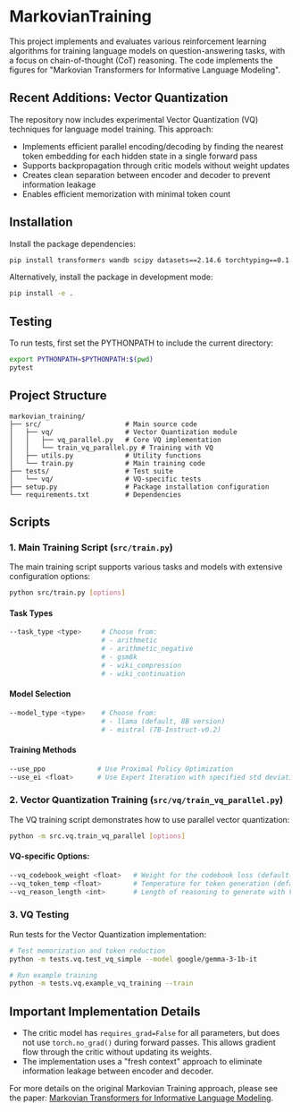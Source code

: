 # MarkovianTraining 

This project implements and evaluates various reinforcement learning algorithms for training language models on question-answering tasks, with a focus on chain-of-thought (CoT) reasoning. The code implements the figures for "Markovian Transformers for Informative Language Modeling".

## Recent Additions: Vector Quantization

The repository now includes experimental Vector Quantization (VQ) techniques for language model training. This approach:

- Implements efficient parallel encoding/decoding by finding the nearest token embedding for each hidden state in a single forward pass
- Supports backpropagation through critic models without weight updates
- Creates clean separation between encoder and decoder to prevent information leakage
- Enables efficient memorization with minimal token count

## Installation

Install the package dependencies:

```bash
pip install transformers wandb scipy datasets==2.14.6 torchtyping==0.1.4 && pip install peft einops apache_beam==2.51.0 matplotlib && pip install -U flash-attn --no-build-isolation && pip install openai bitsandbytes scipy scikit-learn
```

Alternatively, install the package in development mode:

```bash
pip install -e .
```

## Testing

To run tests, first set the PYTHONPATH to include the current directory:

```bash
export PYTHONPATH=$PYTHONPATH:$(pwd)
pytest
```

## Project Structure

```
markovian_training/
├── src/                     # Main source code
│   ├── vq/                  # Vector Quantization module
│   │   ├── vq_parallel.py   # Core VQ implementation
│   │   └── train_vq_parallel.py # Training with VQ
│   ├── utils.py             # Utility functions
│   └── train.py             # Main training code
├── tests/                   # Test suite
│   └── vq/                  # VQ-specific tests
├── setup.py                 # Package installation configuration
└── requirements.txt         # Dependencies
```

## Scripts

### 1. Main Training Script (`src/train.py`)
The main training script supports various tasks and models with extensive configuration options:

```bash
python src/train.py [options]
```

#### Task Types
```bash
--task_type <type>     # Choose from:
                       # - arithmetic
                       # - arithmetic_negative
                       # - gsm8k
                       # - wiki_compression
                       # - wiki_continuation
```

#### Model Selection
```bash
--model_type <type>    # Choose from:
                       # - llama (default, 8B version)
                       # - mistral (7B-Instruct-v0.2)
```

#### Training Methods
```bash
--use_ppo             # Use Proximal Policy Optimization
--use_ei <float>      # Use Expert Iteration with specified std deviations
```

### 2. Vector Quantization Training (`src/vq/train_vq_parallel.py`)

The VQ training script demonstrates how to use parallel vector quantization:

```bash
python -m src.vq.train_vq_parallel [options]
```

#### VQ-specific Options:
```bash
--vq_codebook_weight <float>   # Weight for the codebook loss (default: 1.0)
--vq_token_temp <float>        # Temperature for token generation (default: 1.0)
--vq_reason_length <int>       # Length of reasoning to generate with VQ (default: 50)
```

### 3. VQ Testing

Run tests for the Vector Quantization implementation:

```bash
# Test memorization and token reduction
python -m tests.vq.test_vq_simple --model google/gemma-3-1b-it

# Run example training 
python -m tests.vq.example_vq_training --train
```

## Important Implementation Details

- The critic model has `requires_grad=False` for all parameters, but does not use `torch.no_grad()` during forward passes. This allows gradient flow through the critic without updating its weights.
- The implementation uses a "fresh context" approach to eliminate information leakage between encoder and decoder.

For more details on the original Markovian Training approach, please see the paper: [Markovian Transformers for Informative Language Modeling](https://arxiv.org/abs/2404.18988).
